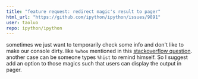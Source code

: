 ```yaml
---
title: "feature request: redirect magic's result to pager"
html_url: "https://github.com/ipython/ipython/issues/9891"
user: taoluo
repo: ipython/ipython
---
```


sometimes we just want to temporarily check some info and don't like to make our console dirty. like `%whos` mentioned in this [stackoverflow question](http://stackoverflow.com/questions/5740835/how-to-use-pipe-in-ipython). another case can be someone types `%hist` to remind himself. So I suggest add an option to those magics such that users can display the output in pager. 
